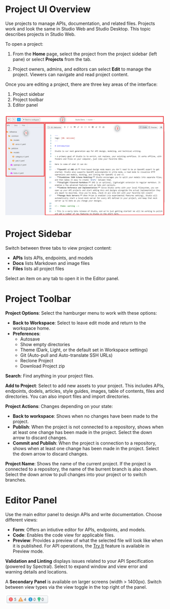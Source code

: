 # Project UI Overview

Use projects to manage APIs, documentation, and related files. Projects work and look the same in Studio Web and Studio Desktop. This topic describes projects in Studio Web. 

To open a project:

1. From the **Home** page, select the project from the project sidebar (left pane) or select **Projects** from the tab.

2. Project owners, admins, and editors can select **Edit** to manage the project. Viewers can navigate and read project content. 

Once you are editing a project, there are three key areas of the interface:

1. Project sidebar
2. Project toolbar
3. Editor panel

![Projects Overview](../assets/images/ui-overview.png)

# Project Sidebar

Switch between three tabs to view project content:

- **APIs** lists APIs, endpoints, and models
-  **Docs** lists Markdown and image files
- **Files** lists all project files

Select an item on any tab to open it in the Editor panel. 

# Project Toolbar

**Project Options**: Select the hamburger menu to work with these options:

* **Back to Workspace**: Select to leave edit mode and return to the workspace home.
* **Preferences**: 
  - Autosave
  - Show empty directories
  - Theme (Dark, Light, or the default set in Workspace settings)
  - Git (Auto-pull and Auto-translate SSH URLs)
  - Reclone Project
  - Download Project zip
   <!-- issues created to better document above list at a later time -->

**Search**: Find anything in your project files. 

**Add to Project**: Select to add new assets to your project. This includes APIs, endpoints, dodels, articles, style guides, images, table of contents, files and directories. You can also import files and import directories.

**Project Actions**: Changes depending on your state:
  - **Back to workspace**: Shows when no changes have been made to the project.
  - **Publish**: When the project is not connected to a repository, shows when at least one change has been made in the project. Select the down arrow to discard changes. 
  - **Commit and Publish**: When the project is connection to a repository, shows when at least one change has been made in the project. Select the down arrow to discard changes. 

**Project Name**: Shows the name of the current project. If the project is connected to a repository, the name of the burrent branch is also shown. Select the down arrow to pull changes into your project or to switch branches. 

# Editor Panel

Use the main editor panel to design APIs and write documentation. Choose different views:
 - **Form**: Offers an intiutive editor for APIs, endpoints, and models. 
 - **Code**: Enables the code view for applicable files. 
 - **Preview**: Provides a preview of what the selected file will look like when it is published. For API operations, the [Try It](Design-and-Modeling/03-http-endpoints.md) feature is available in Preview mode. 

 **Validation and Linting** displays issues related to your API Specification (powered by Spectral). Select to expand window and view error and warning details and locations.

A **Secondary Panel** is available on larger screens (width > 1400px). Switch between view types via the view toggle in the top right of the panel.

![Validation and Linting Toggle](../assets/images/spectral-view.png)

